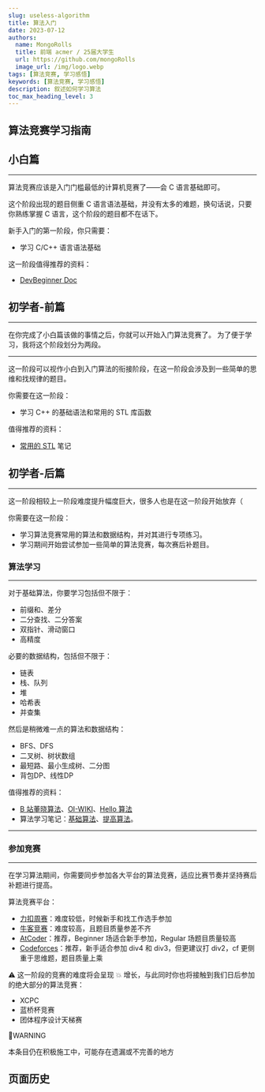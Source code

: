```yaml
---
slug: useless-algorithm
title: 算法入门
date: 2023-07-12
authors:
  name: MongoRolls
  title: 前端 acmer / 25届大学生
  url: https://github.com/mongoRolls
  image_url: /img/logo.webp
tags: [算法竞赛, 学习感悟]
keywords: [算法竞赛, 学习感悟]
description: 叙述如何学习算法
toc_max_heading_level: 3
---
```



<!-- truncate -->

## 算法竞赛学习指南 [​](#算法竞赛学习指南)

## 小白篇 [​](#小白篇)

* * *

算法竞赛应该是入门门槛最低的计算机竞赛了——会 C 语言基础即可。

这个阶段出现的题目侧重 C 语言语法基础，并没有太多的难题，换句话说，只要你熟练掌握 C 语言，这个阶段的题目都不在话下。

新手入门的第一阶段，你只需要：

+ 学习 C/C++ 语言语法基础

这一阶段值得推荐的资料：

+ [DevBeginner Doc](https://www.frexlink.cn/)

## 初学者-前篇 [​](#初学者-前篇)

* * *

在你完成了小白篇该做的事情之后，你就可以开始入门算法竞赛了。 为了便于学习，我将这个阶段划分为两段。

* * *

这一阶段可以视作小白到入门算法的衔接阶段，在这一阶段会涉及到一些简单的思维和找规律的题目。

你需要在这一阶段：

+ 学习 C++ 的基础语法和常用的 STL 库函数

值得推荐的资料：

+ [常用的 STL](https://lys2021.com/?p=1075) 笔记

## 初学者-后篇 [​](#初学者-后篇)

* * *

这一阶段相较上一阶段难度提升幅度巨大，很多人也是在这一阶段开始放弃（

你需要在这一阶段：

+ 学习算法竞赛常用的算法和数据结构，并对其进行专项练习。
+ 学习期间开始尝试参加一些简单的算法竞赛，每次赛后补题目。

### 算法学习 [​](#算法学习)

* * *

对于基础算法，你要学习包括但不限于：

+ 前缀和、差分
+ 二分查找、二分答案
+ 双指针、滑动窗口
+ 高精度

必要的数据结构，包括但不限于：

+ 链表
+ 栈、队列
+ 堆
+ 哈希表
+ 并查集

然后是稍微难一点的算法和数据结构：

+ BFS、DFS
+ 二叉树、树状数组
+ 最短路、最小生成树、二分图
+ 背包DP、线性DP

值得推荐的资料：

+ [B 站董晓算法](https://space.bilibili.com/517494241/video)、[OI-WIKI](https://oi-wiki.org/)、[Hello 算法](https://www.hello-algo.com/)
+ 算法学习笔记：[基础算法](https://lys2021.com/?cat=10)、[提高算法](https://lys2021.com/?cat=77)。

* * *

### 参加竞赛 [​](#参加竞赛)

* * *

在学习算法期间，你需要同步参加各大平台的算法竞赛，适应比赛节奏并坚持赛后补题进行提高。

算法竞赛平台：

+ [力扣周赛](https://leetcode.cn/contest/)：难度较低，时候新手和找工作选手参加
+ [牛客竞赛](https://ac.nowcoder.com/)：难度较高，且题目质量参差不齐
+ [AtCoder](https://atcoder.jp/)：推荐，Beginner 场适合新手参加，Regular 场题目质量较高
+ [Codeforces](https://codeforces.com/)：推荐，新手适合参加 div4 和 div3，但更建议打 div2，cf 更侧重于思维题，题目质量上乘

⚠️ 这一阶段的竞赛的难度将会呈现 💥 增长，与此同时你也将接触到我们日后参加的绝大部分的算法竞赛：

+ XCPC
+ 蓝桥杯竞赛
+ 团体程序设计天梯赛

🚧WARNING

本条目仍在积极施工中，可能存在遗漏或不完善的地方

## 页面历史[](#页面历史)
